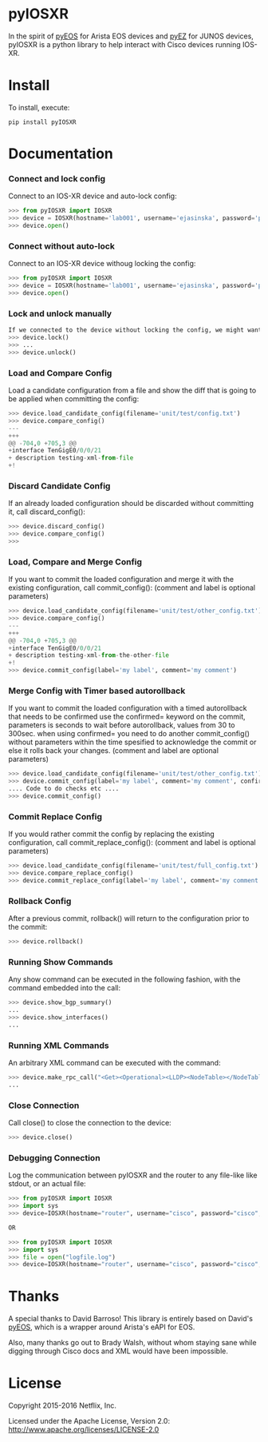 pyIOSXR
=====

In the spirit of [pyEOS](https://github.com/spotify/pyeos) for Arista EOS 
devices and [pyEZ](https://github.com/Juniper/py-junos-eznc) for JUNOS 
devices, pyIOSXR is a python library to help interact with Cisco devices 
running IOS-XR.

Install
=======

To install, execute:

```
pip install pyIOSXR
```

Documentation
=============

### Connect and lock config
Connect to an IOS-XR device and auto-lock config:
```python
>>> from pyIOSXR import IOSXR
>>> device = IOSXR(hostname='lab001', username='ejasinska', password='passwd', port=22, timeout=120)
>>> device.open()
```

### Connect without auto-lock
Connect to an IOS-XR device withoug locking the config:
```python
>>> from pyIOSXR import IOSXR
>>> device = IOSXR(hostname='lab001', username='ejasinska', password='passwd', port=22, timeout=120, lock=False)
>>> device.open()
```

### Lock and unlock manually
```python
If we connected to the device without locking the config, we might want to lock/unlock it later:
>>> device.lock()
>>> ...
>>> device.unlock()
```

### Load and Compare Config
Load a candidate configuration from a file and show the diff that is going to 
be applied when committing the config:
```python
>>> device.load_candidate_config(filename='unit/test/config.txt')
>>> device.compare_config()
---
+++
@@ -704,0 +705,3 @@
+interface TenGigE0/0/0/21
+ description testing-xml-from-file
+!
```

### Discard Candidate Config
If an already loaded configuration should be discarded without committing it,
call discard_config():
```python
>>> device.discard_config()
>>> device.compare_config()
>>>
```

### Load, Compare and Merge Config
If you want to commit the loaded configuration and merge it with the existing 
configuration, call commit_config():
(comment and label is optional parameters)
```python
>>> device.load_candidate_config(filename='unit/test/other_config.txt')
>>> device.compare_config()
---
+++
@@ -704,0 +705,3 @@
+interface TenGigE0/0/0/21
+ description testing-xml-from-the-other-file
+!
>>> device.commit_config(label='my label', comment='my comment')
```

### Merge Config with Timer based autorollback
If you want to commit the loaded configuration with a timed autorollback that
needs to be confirmed use the confirmed= keyword on the commit, parameters is
seconds to wait before autorollback, values from 30 to 300sec.
when using confirmed= you need to do another commit_config() without parameters
within the time spesified to acknowledge the commit or else it rolls back your changes.
(comment and label are optional parameters)
```python
>>> device.load_candidate_config(filename='unit/test/other_config.txt')
>>> device.commit_config(label='my label', comment='my comment', confirmed=30)
.... Code to do checks etc ....
>>> device.commit_config()
```

### Commit Replace Config
If you would rather commit the config by replacing the existing configuration,
call commit_replace_config():
(comment and label is optional parameters)
```python
>>> device.load_candidate_config(filename='unit/test/full_config.txt')
>>> device.compare_replace_config()
>>> device.commit_replace_config(label='my label', comment='my comment')
```

### Rollback Config
After a previous commit, rollback() will return to the configuration prior
to the commit:
```python
>>> device.rollback()
```

### Running Show Commands
Any show command can be executed in the following fashion, with the command 
embedded into the call:
```python
>>> device.show_bgp_summary()
...
>>> device.show_interfaces()
...
```

### Running XML Commands
An arbitrary XML command can be executed with the command:
```python
>>> device.make_rpc_call("<Get><Operational><LLDP><NodeTable></NodeTable></LLDP></Operational></Get>")
...
```

### Close Connection
Call close() to close the connection to the device:
```python
>>> device.close()
```

### Debugging Connection
Log the communication between pyIOSXR and the router to any file-like like stdout, or an actual file:
```python
>>> from pyIOSXR import IOSXR
>>> import sys
>>> device=IOSXR(hostname="router", username="cisco", password="cisco", port=22, timeout=120, logfile=sys.stdout)

OR

>>> from pyIOSXR import IOSXR
>>> import sys
>>> file = open("logfile.log")
>>> device=IOSXR(hostname="router", username="cisco", password="cisco", port=22, timeout=120, logfile=file)
```

Thanks
======
A special thanks to David Barroso! This library is entirely based on David's
[pyEOS](https://github.com/spotify/pyeos), which is a wrapper around Arista's
eAPI for EOS.

Also, many thanks go out to Brady Walsh, without whom staying sane while 
digging through Cisco docs and XML would have been impossible.

License
======

Copyright 2015-2016 Netflix, Inc.

Licensed under the Apache License, Version 2.0: http://www.apache.org/licenses/LICENSE-2.0
